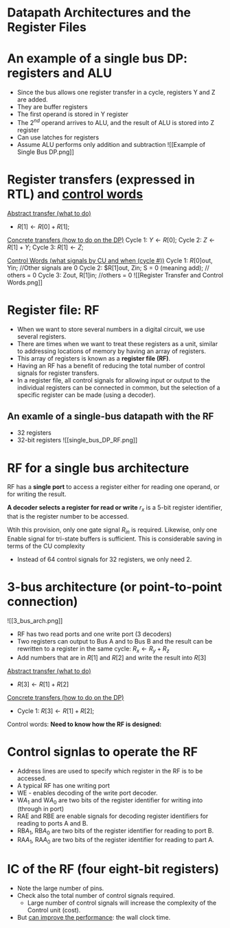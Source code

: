 # Datapath Architectures and the Register Files

# An example of a single bus DP: registers and ALU
- Since the bus allows one register transfer in a cycle, registers Y and Z are added.
- They are buffer registers
- The first operand is stored in Y register
- The $2^{nd}$ operand arrives to ALU, and the result of ALU is stored into Z register
- Can use latches for registers
- Assume ALU performs only addition and subtraction
![[Example of Single Bus DP.png]]

# Register transfers (expressed in RTL) and <u>control words</u>
<u>Abstract transfer (what to do)</u>
- $R[1]\leftarrow R[0]+R[1]$;

<u>Concrete transfers (how to do on the DP)</u>
Cycle 1: $Y\leftarrow R[0]$;
Cycle 2: $Z\leftarrow R[1]+Y$;
Cycle 3: $R[1]\leftarrow Z$;

<u>Control Words (what signals by CU and when (cycle #))</u>
Cycle 1: $R[0]$out, Yin; //Other signals are 0
Cycle 2: $R\[1]out, Zin; S = 0 (meaning add); // others = 0
Cycle 3: Zout, R\[1]in; //others = 0
![[Register Transfer and Control Words.png]]
# Register file: RF
- When we want to store several numbers in a digital circuit, we use several registers.
- There are times when we want to treat these registers as a unit, similar to addressing locations of memory by having an array of registers.
- This array of registers is known as a **register file (RF)**.
- Having an RF has a benefit of reducing the total number of control signals for register transfers.
- In a register file, all control signals for allowing input or output to the individual registers can be connected in common, but the selection of a specific register can be made (using a decoder).

## An examle of a single-bus datapath with the RF
- 32 registers
- 32-bit registers
 ![[single_bus_DP_RF.png]]
# RF for a single bus architecture
RF has a **single port** to access a register either for reading one operand, or for writing the result.

**A decoder selects a register for read or write**
$r_x$ is a 5-bit register identifier, that is the register number to be accessed.

Wtih this provision, only one gate signal $R_{in}$ is required.
Likewise, only one Enable signal for tri-state buffers is sufficient.
This is considerable saving in terms of the CU complexity
- Instead of 64 control signals for 32 registers, we only need 2.

# 3-bus architecture (or point-to-point connection)
![[3_bus_arch.png]]
- RF has two read ports and one write port (3 decoders)
- Two registers can output to Bus A and to Bus B and the result can be rewritten to a register in the same cycle: $R_x\leftarrow R_y+R_z$
- Add numbers that are in $R[1]$ and $R[2]$ and write the result into $R[3]$

<u>Abstract transfer (what to do)</u>
- $R[3]\leftarrow R[1]+R[2]$

<u>Concrete transfers (how to do on the DP)</u>
- Cycle 1: $R[3]\leftarrow R[1]+R[2]$;

Control words:
**Need to know how the RF is designed:**
# Control signlas to operate the RF
- Address lines are used to specify which register in the RF is to be accessed.
- A typical RF has one writing port
- WE - enables decoding of the write port decoder.
- W$A_1$ and W$A_0$ are two bits of the register identifier for writing into (through in port)
- RAE and RBE are enable signals for decoding register identifiers for reading to ports A and B.
- RB$A_1$, RB$A_0$ are two bits of the register identifier for reading to port B.
- RA$A_1$, RA$A_0$ are two bits of the register identifier for reading to part A.
# IC of the RF (four eight-bit registers)
- Note the large number of pins.
- Check also the total number of control signals required.
	- Large number of control signals will increase the complexity of the Control unit (cost).
- But <u>can improve the performance</u>: the wall clock time.